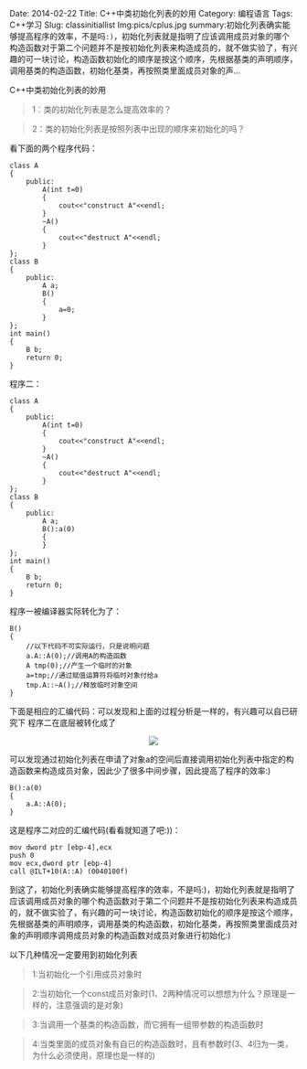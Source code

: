 Date: 2014-02-22
Title: C++中类初始化列表的妙用
Category: 编程语言
Tags: C++学习
Slug: classinitiallist
Img:pics/cplus.jpg
summary:初始化列表确实能够提高程序的效率，不是吗`:)`，初始化列表就是指明了应该调用成员对象的哪个构造函数对于第二个问题并不是按初始化列表来构造成员的，就不做实验了，有兴趣的可一块讨论，构造函数初始化的顺序是按这个顺序，先根据基类的声明顺序，调用基类的构造函数，初始化基类，再按照类里面成员对象的声...


C++中类初始化列表的妙用

>1：类的初始化列表是怎么提高效率的？

>2：类的初始化列表是按照列表中出现的顺序来初始化的吗？

看下面的两个程序代码：

    class A
    {
    	public:
    		A(int t=0)
    		{
    			cout<<"construct A"<<endl;
    		}
    		~A()
    		{
    			cout<<"destruct A"<<endl;
    		}
    };
    class B
    {
    	public:
    		A a;
    		B()
    		{
    			a=0;
    		}
    };
    int main()
    {
    	B b;
    	return 0;
    }

程序二：

    class A
    {
    	public:
    		A(int t=0)
    		{
    			cout<<"construct A"<<endl;
    		}
    		~A()
    		{
    			cout<<"destruct A"<<endl;
    		}
    };
    class B
    {
    	public:
    		A a;
    		B():a(0)
    		{
    		}
    };
    int main()
    {
    	B b;
    	return 0;
    }

程序一被编译器实际转化为了：

    B()
    {
    	//以下代码不可实际运行，只是说明问题
    	a.A::A(0);//调用A的构造函数
    	A tmp(0);//产生一个临时的对象
    	a=tmp;//通过赋值运算符将临时对象付给a
    	tmp.A::~A();//释放临时对象空间
    }

下面是相应的汇编代码：可以发现和上面的过程分析是一样的，有兴趣可以自已研究下
程序二在底层被转化成了

<center>
<a href="http://www.yanyulin.info/pages/2014/02/classinitiallist.html">
<img src="http://www.yanyulin.info/pics/tech/classlist.png"/>
</a>
</center>

可以发现通过初始化列表在申请了对象a的空间后直接调用初始化列表中指定的构造函数来构造成员对象，因此少了很多中间步骤，因此提高了程序的效率:)

    B():a(0)
    {
    	a.A::A(0);
    }

这是程序二对应的汇编代码(看看就知道了吧:))：

    mov dword ptr [ebp-4],ecx
    push 0
    mov ecx,dword ptr [ebp-4]
    call @ILT+10(A::A) (0040100f)

到这了，初始化列表确实能够提高程序的效率，不是吗:)，初始化列表就是指明了应该调用成员对象的哪个构造函数对于第二个问题并不是按初始化列表来构造成员的，就不做实验了，有兴趣的可一块讨论，构造函数初始化的顺序是按这个顺序，先根据基类的声明顺序，调用基类的构造函数，初始化基类，再按照类里面成员对象的声明顺序调用成员对象的构造函数对成员对象进行初始化:)

以下几种情况一定要用到初始化列表

>1:当初始化一个引用成员对象时

>2:当初始化一个const成员对象时(1、2两种情况可以想想为什么？原理是一样的，注意强调的是对象)

>3:当调用一个基类的构造函数，而它拥有一组带参数的构造函数时

>4:当类里面的成员对象有自已的构造函数时，且有参数时(3、4归为一类，为什么必须使用，原理也是一样的)
